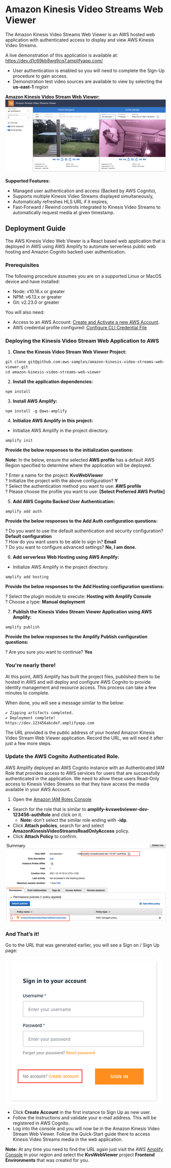 # Amazon Kinesis Video Streams Web Viewer

The Amazon Kinesis Video Streams Web Viewer is an AWS hosted web application with authenticated access to display and view AWS Kinesis Video Streams. 

A live demonstration of this application is available at: https://dev.d1c69kb8wg9cq7.amplifyapp.com/
* User authentication is enabled so you will need to complete the Sign-Up procedure to gain access.
* Demonstration test video sources are available to view by selecting the **us-east-1** region

**Amazon Kinesis Video Stream Web Viewer:**
![KVS Web Viewer Screen-Shot](git-readme-assets/kvs-viewer-screenshot.png)

**Supported Features:**
* Managed user authentication and access (Backed by AWS Cognito),
* Supports multiple Kinesis Video Streams displayed simultaneously,
* Automatically refreshes HLS URL if it expires,
* Fast-Forward / Rewind controls integrated to Kinesis Video Streams to automatically request media at given timestamp. 

## Deployment Guide

The AWS Kinesis Video Web Viewer is a React based web application that is deployed in AWS using AWS Amplify to automate serverless public web hosting and Amazon Cognito backed user authentication.

### Prerequisites

The following procedure assumes you are on a supported Linux or MacOS device and have installed:

* Node: v10.16.x or greater
* NPM: v6.13.x or greater
* Git: v2.23.0 or greater

You will also need:
* Access to an AWS Account: [Create and Activate a new AWS Account](https://aws.amazon.com/premiumsupport/knowledge-center/create-and-activate-aws-account/).
* AWS credential profile configured: [Configure CLI Credential File](https://docs.aws.amazon.com/cli/latest/userguide/cli-configure-files.html)

### Deploying the Kinesis Video Stream Web Application to AWS

1) **Clone the Kinesis Video Stream Web Viewer Project:**
```
git clone git@github.com:aws-samples/amazon-kinesis-video-streams-web-viewer.git
cd amazon-kinesis-video-streams-web-viewer
```

2) **Install the application dependencies:**
```
npm install
```

3) **Install AWS Amplify:**
```
npm install -g @aws-amplify
```

4) **Initialize AWS Amplify in this project:**

* Initialize AWS Amplify in the project directory.
```
amplify init
```

**Provide the below responses to the initialization questions:**

**Note:** In the below, ensure the selected **AWS profile** has a default AWS Region specified to determine where the application will be deployed. 

? Enter a name for the project: **KvsWebViewer**  
? Initialize the project with the above configuration? **Y**  
? Select the authentication method you want to use: **AWS profile**  
? Please choose the profile you want to use: **[Select Preferred AWS Profile]**  

5) **Add AWS Cognito Backed User Authentication:**
```
amplify add auth
```

**Provide the below responses to the Add Auth configuration questions:**
 
? Do you want to use the default authentication and security configuration? **Default configuration**  
? How do you want users to be able to sign in? **Email**  
? Do you want to configure advanced settings? **No, I am done.**  

6) **Add serverless Web Hosting using AWS Amplify:**

* Initialize AWS Amplify in the project directory.
```
amplify add hosting
```

**Provide the below responses to the Add Hosting configuration questions:**
 
? Select the plugin module to execute: **Hosting with Amplify Console**  
? Choose a type: **Manual deployment**  

7) **Publish the Kinesis Video Stream Viewer Application using AWS Amplify:**

```
amplify publish
```

**Provide the below responses to the Amplify Publish configuration questions:**
 
? Are you sure you want to continue? **Yes**  

### You're nearly there!
At this point, AWS Amplify has built the project files, published them to be hosted in AWS and will deploy and configure AWS Cognito to provide identity management and resource access. This process can take a few minutes to complete.   

When done, you will see a message similar to the below:
```
✔ Zipping artifacts completed.
✔ Deployment complete!
https://dev.123456abcdef.amplifyapp.com
```

The URL provided is the public address of your hosted Amazon Kinesis Video Stream Web Viewer application. Record the URL, we will need it after just a few more steps. 

### Update the AWS Cognito Authenticated Role.

AWS Amplify deployed an AWS Cognito instance with an Authenticated IAM Role that provides access to AWS services for users that are successfully authenticated in the application. We need to allow these users Read-Only access to Kinesis Video Streams so that they have access the media available in your AWS Account. 

1) Open the [Amazon IAM Roles Console](https://console.aws.amazon.com/iamv2/home?#/roles) 
* Search for the role that is similar to **amplify-kvswebviewer-dev-123456-authRole** and click on it.
    * **Note:** don't select the similar role ending with **-idp**.
* Click **Attach policies**, search for and select **AmazonKinesisVideoStreamsReadOnlyAccess** policy.
* Click **Attach Policy** to confirm. 

![Update Auth Role](git-readme-assets/idm-auth-role-update.png)

### And That’s it!
Go to the URL that was generated earlier, you will see a Sign on / Sign Up page:

![Sign In / Sign Up](git-readme-assets/create-account.png)

* Click **Create Account** in the first instance to Sign Up as new user.
* Follow the instructions and validate your e-mail address. This will be registered in AWS Cognito.
* Log into the console and you will now be in the Amazon Kinesis Video Stream Web Viewer. Follow the Quick-Start guide there to access Kinesis Video Streams media in the web application.

**Note:** At any time you need to find the URL again just visit the AWS [Amplify Console](https://console.aws.amazon.com/amplify/) in your region and select the **KvsWebViewer** project **Frontend Environments** that was created for you.
